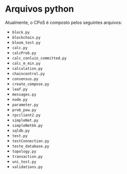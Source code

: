 # Arquivos python

Atualmente, o CPoS é composto pelos seguintes arquivos:

- `block.py`
- `blockchain.py`
- `bloom_test.py`
- `calc.py`
- `calcProb.py`
- `calc_conluio_committed.py`
- `calc_m_min.py`
- `calculation.py`
- `chaincontrol.py`
- `consensus.py`
- `create_compose.py`
- `leaf.py`
- `messages.py`
- `node.py`
- `parameter.py`
- `prob_pow.py`
- `rpcclient2.py`
- `simpleNet.py`
- `simpleNetbk.py`
- `sqldb.py`
- `test.py`
- `testConnection.py`
- `teste_database.py`
- `topology.py`
- `transaction.py`
- `uni_test.py`  
- `validations.py`
